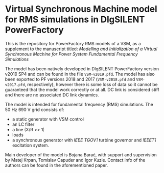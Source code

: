 # Virtual Synchronous Machine model for RMS simulations in DIgSILENT PowerFactory

This is the repository for PowerFactory RMS models of a VSM, as a supplement to the manuscript titled: _Modelling and Initialization of a Virtual Synchronous Machine for Power System Fundamental Frequency Simulations_

The model has been natively developed in DIgSILENT PowerFactory version v2019 SP4 and can be found in the file `VSM-v2019.pfd`. The model has also been exported to PF versions 2018 and 2017 (`VSM-v2018.pfd` and `VSM-v2017.pfd`, respectively), however there is some loss of data so it cannot be guaranteed that the model work correctly or at all. DC link is considered stiff and there are no associated DC link dynamics.

The model is intended for fundamental frequency (RMS) simulations. The 50 Hz 690 V grid consists of: 
- a static generator with VSM control
- an LC filter
- a line (X/R >> 1)
- loads
- a synchronous generator with _IEEE TGOV1_ turbine governor and _IEEET1_ excitation system.

Main developer of the model is Bojana Barać, with support and supervision by Matej Krpan, Tomislav Capuder and Igor Kuzle. Contact info of the authors can be found in the aforementioned paper.
